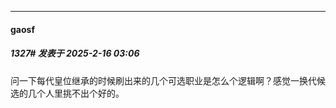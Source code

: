 ﻿
*****

####  gaosf  
##### 1327#       发表于 2025-2-16 03:06

问一下每代皇位继承的时候刷出来的几个可选职业是怎么个逻辑啊？感觉一换代候选的几个人里挑不出个好的。

